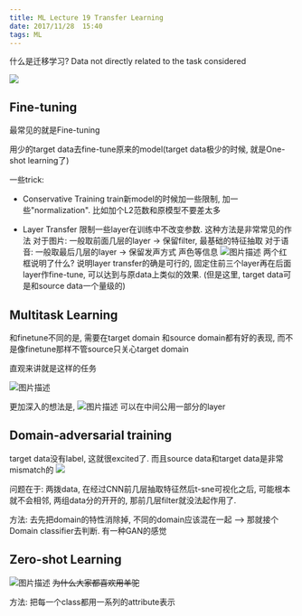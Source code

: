 ```yaml
---
title: ML Lecture 19 Transfer Learning
date: 2017/11/28  15:40
tags: ML
---
```


什么是迁移学习? Data not directly related to the task considered

![](http://otivusbsc.bkt.clouddn.com/e3c3cf3f-a1d3-40b6-95ec-03dd39beff4b)

<!-- more -->

## Fine-tuning

最常见的就是Fine-tuning

用少的target data去fine-tune原来的model(target data极少的时候, 就是One-shot learning了)

一些trick:
 - Conservative Training
 train新model的时候加一些限制, 加一些"normalization". 比如加个L2范数和原模型不要差太多

 - Layer Transfer
 限制一些layer在训练中不改变参数. 这种方法是非常常见的作法
 对于图片: 一般取前面几层的layer -> 保留filter, 最基础的特征抽取
 对于语音: 一般取最后几层的layer -> 保留发声方式 声色等信息
 ![图片描述](http://otivusbsc.bkt.clouddn.com/e215c619-0003-4df4-8d05-0a2bb5f76103)
 两个红框说明了什么? 说明layer transfer的确是可行的, 固定住前三个layer再在后面layer作fine-tune, 可以达到与原data上类似的效果. (但是这里, target data可是和source data一个量级的)
 
## Multitask Learning
和finetune不同的是, 需要在target domain 和source domain都有好的表现, 而不是像finetune那样不管source只关心target domain

直观来讲就是这样的任务

![图片描述](http://otivusbsc.bkt.clouddn.com/8778ad28-e6a0-435e-9669-5c6887be462c)

更加深入的想法是, 
![图片描述](http://otivusbsc.bkt.clouddn.com/67b89301-d4ba-459d-8a00-45c6c560c6a2)
可以在中间公用一部分的layer

## Domain-adversarial training

target data没有label, 这就很excited了. 而且source data和target data是非常mismatch的
![](http://otivusbsc.bkt.clouddn.com/81457ee5-b8f0-4308-ad01-5763543649bb)

问题在于: 两拨data, 在经过CNN前几层抽取特征然后t-sne可视化之后, 可能根本就不会相邻, 两组data分的开开的, 那前几层filter就没法起作用了.

方法: 去先把domain的特性消除掉, 不同的domain应该混在一起 --> 那就接个Domain classifier去判断. 有一种GAN的感觉

## Zero-shot Learning

![图片描述](http://otivusbsc.bkt.clouddn.com/41edec2b-da20-418b-95e1-23abec65541d)
~~为什么大家都喜欢用羊驼~~

方法: 把每一个class都用一系列的attribute表示

